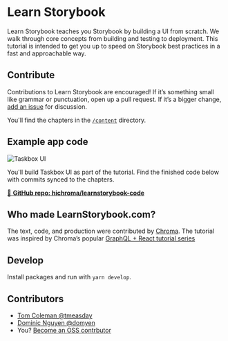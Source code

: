 # Learn Storybook

Learn Storybook teaches you Storybook by building a UI from scratch. We walk through core concepts from building and testing to deployment. This tutorial is intended to get you up to speed on Storybook best practices in a fast and approachable way.

## Contribute

Contributions to Learn Storybook are encouraged! If it’s something small like grammar or punctuation, open up a pull request. If it’s a bigger change, [add an issue](https://github.com/hichroma/learnstorybook.com/issues) for discussion.

You'll find the chapters in the [`/content`](https://github.com/hichroma/learnstorybook.com/tree/master/content) directory.

## Example app code

![Taskbox UI](https://raw.githubusercontent.com/hichroma/learnstorybook.com/master/static/ss-browserchrome-taskbox-learnstorybook.png)

You'll build Taskbox UI as part of the tutorial. Find the finished code below with commits synced to the chapters.

[📕 **GitHub repo: hichroma/learnstorybook-code**](https://github.com/hichroma/learnstorybook-code)

## Who made LearnStorybook.com?

The text, code, and production were contributed by [Chroma](http://blog.hichroma.com/). The tutorial was inspired by Chroma’s popular [GraphQL + React tutorial series](https://blog.hichroma.com/graphql-react-tutorial-part-1-6-d0691af25858)

## Develop

Install packages and run with `yarn develop`.

## Contributors

* [Tom Coleman @tmeasday](https://twitter.com/tmeasday)
* [Dominic Nguyen @domyen](https://twitter.com/domyen)
* You? [Become an OSS contrbutor](https://www.learnstorybook.com/contribute/)
